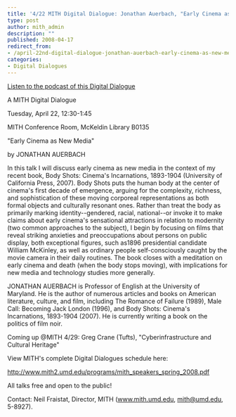 ```yaml
---
title: '4/22 MITH Digital Dialogue: Jonathan Auerbach, "Early Cinema as New Media"'
type: post
author: mith_admin
description: ""
published: 2008-04-17
redirect_from: 
- /april-22nd-digital-dialogue-jonathan-auerbach-early-cinema-as-new-media/
categories:
- Digital Dialogues
---
```

[Listen to the podcast of this Digital Dialogue](http://web.archive.org/web/20111121230136/http://mith.umd.edu/programs/digitaldialogue/mp3/jonathan.mp3)

A MITH Digital Dialogue

Tuesday, April 22, 12:30-1:45

MITH Conference Room, McKeldin Library B0135

"Early Cinema as New Media"

by JONATHAN AUERBACH

In this talk I will discuss early cinema as new media in the context of my recent book, Body Shots: Cinema's Incarnations, 1893-1904 (University of California Press, 2007). Body Shots puts the human body at the center of cinema's first decade of emergence, arguing for the complexity, richness, and sophistication of these moving corporeal representations as both formal objects and culturally resonant ones. Rather than treat the body as primarily marking identity--gendered, racial, national--or invoke it to make claims about early cinema's sensational attractions in relation to modernity (two common approaches to the subject), I begin by focusing on films that reveal striking anxieties and preoccupations about persons on public display, both exceptional figures, such as1896 presidential candidate William McKinley, as well as ordinary people self-consciously caught by the movie camera in their daily routines. The book closes with a meditation on early cinema and death (when the body stops moving), with implications for new media and technology studies more generally.

JONATHAN AUERBACH is Professor of English at the University of Maryland. He is the author of numerous articles and books on American literature, culture, and film, including The Romance of Failure (1989), Male Call: Becoming Jack London (1996), and Body Shots: Cinema's Incarnations, 1893-1904 (2007). He is currently writing a book on the politics of film noir.

Coming up @MITH 4/29: Greg Crane (Tufts), "Cyberinfrastructure and Cultural Heritage"

View MITH's complete Digital Dialogues schedule here:

http://www.mith2.umd.edu/programs/mith_speakers_spring_2008.pdf

All talks free and open to the public!

Contact: Neil Fraistat, Director, MITH (www.mith.umd.edu, mith@umd.edu, 5-8927).
